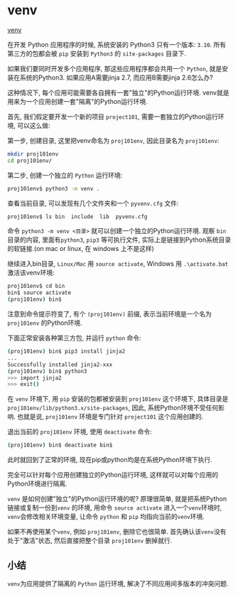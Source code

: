 # venv

[venv](https://www.liaoxuefeng.com/wiki/1016959663602400/1019273143120480)

在开发 Python 应用程序的时候, 系统安装的 Python3 只有一个版本: `3.10`.
所有第三方的包都会被 `pip` 安装到 `Python3` 的 `site-packages` 目录下.

如果我们要同时开发多个应用程序, 那这些应用程序都会共用一个 `Python`, 就是安装在系统的Python3.
如果应用A需要jinja 2.7, 而应用B需要jinja 2.6怎么办?

这种情况下, 每个应用可能需要各自拥有一套"独立"的Python运行环境.
venv就是用来为一个应用创建一套"隔离"的Python运行环境.

首先, 我们假定要开发一个新的项目 `project101`, 需要一套独立的Python运行环境, 可以这么做:

第一步, 创建目录, 这里把venv命名为 `proj101env`, 因此目录名为 `proj101env`:

```bash
mkdir proj101env
cd proj101env/
```

第二步, 创建一个独立的 `Python` 运行环境:

```bash
proj101env$ python3 -m venv .
```

查看当前目录, 可以发现有几个文件夹和一个 `pyvenv.cfg` 文件:

```bash
proj101env$ ls bin  include  lib  pyvenv.cfg
```

命令 `python3 -m venv <目录>` 就可以创建一个独立的Python运行环境.
观察 `bin` 目录的内容, 里面有`python3`, `pip3` 等可执行文件,
实际上是链接到Python系统目录的软链接.(on mac or linux, 在 windows 上不是这样)

继续进入bin目录, `Linux/Mac` 用 `source activate`,
Windows 用 `.\activate.bat` 激活该venv环境:

```bash
proj101env$ cd bin
bin$ source activate
(proj101env) bin$
```

注意到命令提示符变了, 有个 `(proj101env)` 前缀,
表示当前环境是一个名为 `proj101env` 的Python环境.

下面正常安装各种第三方包, 并运行 `python` 命令:

```bash
(proj101env) bin$ pip3 install jinja2
...
Successfully installed jinja2-xxx
(proj101env) bin$ python3
>>> import jinja2
>>> exit()
```

在 `venv` 环境下, 用 `pip` 安装的包都被安装到 `proj101env` 这个环境下,
具体目录是 `proj101env/lib/python3.x/site-packages`,
因此, 系统Python环境不受任何影响.
也就是说, `proj101env` 环境是专门针对 `project101` 这个应用创建的.

退出当前的 `proj101env` 环境, 使用 `deactivate` 命令:

```bash
(proj101env) bin$ deactivate bin$
```

此时就回到了正常的环境, 现在pip或python均是在系统Python环境下执行.

完全可以针对每个应用创建独立的Python运行环境, 这样就可以对每个应用的Python环境进行隔离.

`venv` 是如何创建"独立"的Python运行环境的呢?
原理很简单, 就是把系统Python链接或复制一份到`venv` 的环境,
用命令 `source activate` 进入一个`venv`环境时, `venv`会修改相关环境变量,
让命令 `python` 和 `pip` 均指向当前的`venv`环境.

如果不再使用某个`venv`, 例如 `proj101env`, 删除它也很简单.
首先确认该`venv`没有处于"激活"状态, 然后直接把整个目录 `proj101env` 删掉就行.

## 小结

`venv`为应用提供了隔离的 `Python` 运行环境, 解决了不同应用间多版本的冲突问题.
